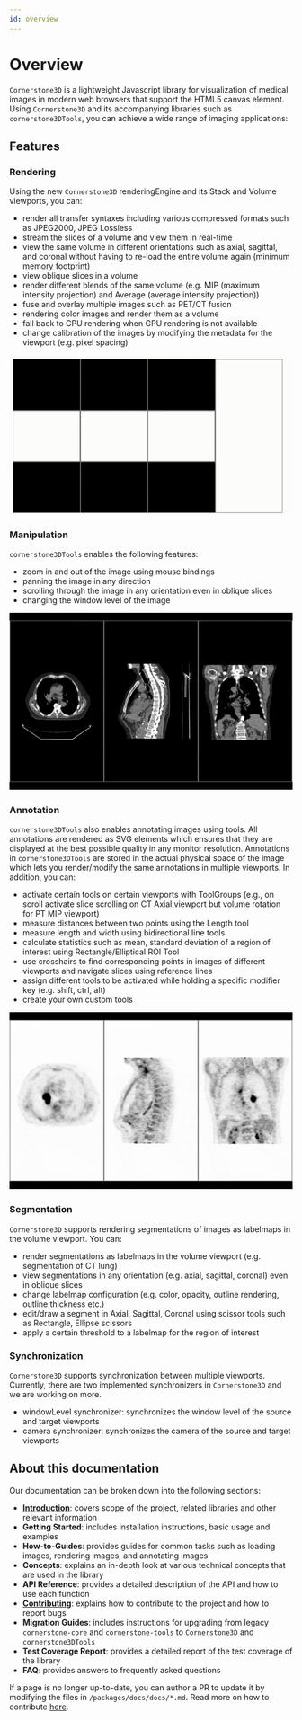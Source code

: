 ```yaml
---
id: overview
---
```


# Overview


`Cornerstone3D` is a lightweight Javascript library for visualization of medical images in modern web browsers that support the HTML5 canvas element.
Using `Cornerstone3D` and its accompanying libraries such as `cornerstone3DTools`, you can achieve a wide range of imaging applications:

## Features

### Rendering
Using the new `Cornerstone3D` renderingEngine and its Stack and Volume viewports, you can:

- render all transfer syntaxes including various compressed formats such as JPEG2000, JPEG Lossless
- stream the slices of a volume and view them in real-time
- view the same volume in different orientations such as axial, sagittal, and coronal without having to re-load the entire volume again (minimum memory footprint)
- view oblique slices in a volume
- render different blends of the same volume (e.g. MIP (maximum intensity projection) and Average (average intensity projection))
- fuse and overlay multiple images such as PET/CT fusion
- rendering color images and render them as a volume
- fall back to CPU rendering when GPU rendering is not available
- change calibration of the images by modifying the metadata for the viewport (e.g. pixel spacing)

![](../assets/overview-rendering.gif)

### Manipulation
`cornerstone3DTools` enables the following features:

- zoom in and out of the image using mouse bindings
- panning the image in any direction
- scrolling through the image in any orientation even in oblique slices
- changing the window level of the image

![](../assets/overview-manipulation.gif)

### Annotation
`cornerstone3DTools` also enables annotating images using tools. All annotations are
rendered as SVG elements which ensures that they are displayed at the best possible quality
in any monitor resolution. Annotations in `cornerstone3DTools` are stored
in the actual physical space of the image which lets you render/modify the same annotations in multiple viewports.
In addition, you can:

- activate certain tools on certain viewports with ToolGroups (e.g., on scroll activate slice scrolling on CT Axial viewport but volume rotation for PT MIP viewport)
- measure distances between two points using the Length tool
- measure length and width using bidirectional line tools
- calculate statistics such as mean, standard deviation of a region of interest using Rectangle/Elliptical ROI Tool
- use crosshairs to find corresponding points in images of different viewports and navigate slices using reference lines
- assign different tools to be activated while holding a specific modifier key (e.g. shift, ctrl, alt)
- create your own custom tools

![](../assets/overview-annotation.gif)

### Segmentation
`Cornerstone3D` supports rendering segmentations of images as labelmaps in the volume viewport.
You can:

- render segmentations as labelmaps in the volume viewport (e.g. segmentation of CT lung)
- view segmentations in any orientation (e.g. axial, sagittal, coronal) even in oblique slices
- change labelmap configuration (e.g. color, opacity, outline rendering, outline thickness etc.)
- edit/draw a segment in Axial, Sagittal, Coronal using scissor tools such as Rectangle, Ellipse scissors
- apply a certain threshold to a labelmap for the region of interest


### Synchronization
`Cornerstone3D` supports synchronization between multiple viewports. Currently, there
are two implemented synchronizers in `Cornerstone3D` and we are working on more.

- windowLevel synchronizer: synchronizes the window level of the source and target viewports
- camera synchronizer: synchronizes the camera of the source and target viewports


## About this documentation

Our documentation can be broken down into the following sections:

- [**Introduction**](/docs/category/introduction): covers scope of the project, related libraries and other relevant information
- **Getting Started**: includes installation instructions, basic usage and examples
- **How-to-Guides**: provides guides for common tasks such as loading images, rendering images, and annotating images
- **Concepts**: explains an in-depth look at various technical concepts that are used in the library
- **API Reference**: provides a detailed description of the API and how to use each function
- [**Contributing**](/docs/category/contributing/): explains how to contribute to the project and how to report bugs
- **Migration Guides**: includes instructions for upgrading from legacy `cornerstone-core` and `cornerstone-tools` to `Cornerstone3D` and `cornerstone3DTools`
- **Test Coverage Report**: provides a detailed report of the test coverage of the library
- **FAQ**: provides answers to frequently asked questions




If a page is no longer up-to-date, you can author a PR to update it by modifying
the files in `/packages/docs/docs/*.md`. Read more on how to contribute [here](../contribute/pull-request.md).
